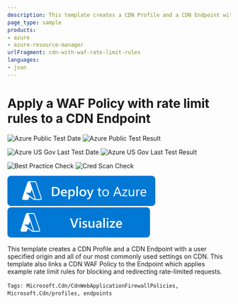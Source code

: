 ```yaml
---
description: This template creates a CDN Profile and a CDN Endpoint with a user specified origin and all of our most commonly used settings on CDN. This template also links a CDN WAF Policy to the Endpoint which applies example rate limit rules for blocking and redirecting rate-limited requests.
page_type: sample
products:
- azure
- azure-resource-manager
urlFragment: cdn-with-waf-rate-limit-rules
languages:
- json
---
```

# Apply a WAF Policy with rate limit rules to a CDN Endpoint

![Azure Public Test Date](https://azurequickstartsservice.blob.core.windows.net/badges/quickstarts/microsoft.cdn/cdn-with-waf-rate-limit-rules/PublicLastTestDate.svg)
![Azure Public Test Result](https://azurequickstartsservice.blob.core.windows.net/badges/quickstarts/microsoft.cdn/cdn-with-waf-rate-limit-rules/PublicDeployment.svg)

![Azure US Gov Last Test Date](https://azurequickstartsservice.blob.core.windows.net/badges/quickstarts/microsoft.cdn/cdn-with-waf-rate-limit-rules/FairfaxLastTestDate.svg)
![Azure US Gov Last Test Result](https://azurequickstartsservice.blob.core.windows.net/badges/quickstarts/microsoft.cdn/cdn-with-waf-rate-limit-rules/FairfaxDeployment.svg)

![Best Practice Check](https://azurequickstartsservice.blob.core.windows.net/badges/quickstarts/microsoft.cdn/cdn-with-waf-rate-limit-rules/BestPracticeResult.svg)
![Cred Scan Check](https://azurequickstartsservice.blob.core.windows.net/badges/quickstarts/microsoft.cdn/cdn-with-waf-rate-limit-rules/CredScanResult.svg)

[![Deploy to Azure](https://raw.githubusercontent.com/Azure/azure-quickstart-templates/master/1-CONTRIBUTION-GUIDE/images/deploytoazure.svg?sanitize=true)](https://portal.azure.com/#create/Microsoft.Template/uri/https%3A%2F%2Fraw.githubusercontent.com%2FAzure%2Fazure-quickstart-templates%2Fmaster%2Fquickstarts%2Fmicrosoft.cdn%2Fcdn-with-waf-rate-limit-rules%2Fazuredeploy.json)
[![Visualize](https://raw.githubusercontent.com/Azure/azure-quickstart-templates/master/1-CONTRIBUTION-GUIDE/images/visualizebutton.svg?sanitize=true)](http://armviz.io/#/?load=https%3A%2F%2Fraw.githubusercontent.com%2FAzure%2Fazure-quickstart-templates%2Fmaster%2Fquickstarts%2Fmicrosoft.cdn%2Fcdn-with-waf-rate-limit-rules%2Fazuredeploy.json)

This template creates a CDN Profile and a CDN Endpoint with a user specified origin and all of our most commonly used settings on CDN. This template also links a CDN WAF Policy to the Endpoint which applies example rate limit rules for blocking and redirecting rate-limited requests.

`Tags: Microsoft.Cdn/CdnWebApplicationFirewallPolicies, Microsoft.Cdn/profiles, endpoints`
